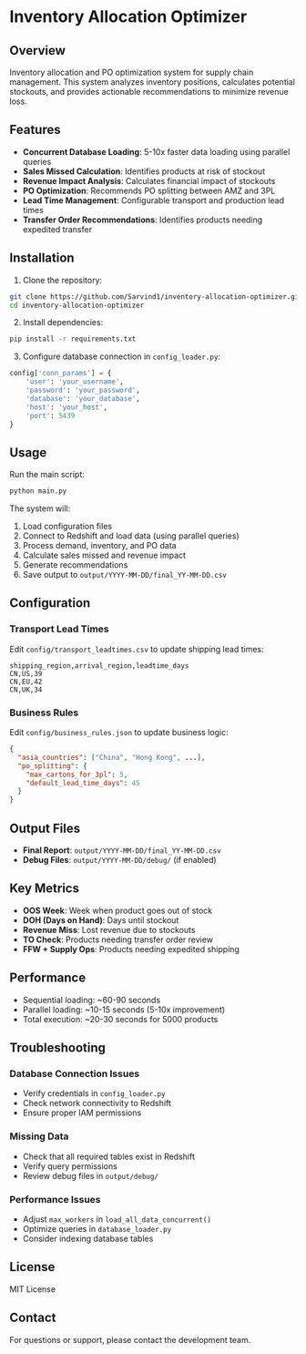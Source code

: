# Inventory Allocation Optimizer

## Overview
Inventory allocation and PO optimization system for supply chain management. This system analyzes inventory positions, calculates potential stockouts, and provides actionable recommendations to minimize revenue loss.

## Features
- **Concurrent Database Loading**: 5-10x faster data loading using parallel queries
- **Sales Missed Calculation**: Identifies products at risk of stockout
- **Revenue Impact Analysis**: Calculates financial impact of stockouts
- **PO Optimization**: Recommends PO splitting between AMZ and 3PL
- **Lead Time Management**: Configurable transport and production lead times
- **Transfer Order Recommendations**: Identifies products needing expedited transfer

## Installation

1. Clone the repository:
```bash
git clone https://github.com/Sarvind1/inventory-allocation-optimizer.git
cd inventory-allocation-optimizer
```

2. Install dependencies:
```bash
pip install -r requirements.txt
```

3. Configure database connection in `config_loader.py`:
```python
config['conn_params'] = {
    'user': 'your_username',
    'password': 'your_password',
    'database': 'your_database',
    'host': 'your_host',
    'port': 5439
}
```

## Usage

Run the main script:
```bash
python main.py
```

The system will:
1. Load configuration files
2. Connect to Redshift and load data (using parallel queries)
3. Process demand, inventory, and PO data
4. Calculate sales missed and revenue impact
5. Generate recommendations
6. Save output to `output/YYYY-MM-DD/final_YY-MM-DD.csv`

## Configuration

### Transport Lead Times
Edit `config/transport_leadtimes.csv` to update shipping lead times:
```csv
shipping_region,arrival_region,leadtime_days
CN,US,39
CN,EU,42
CN,UK,34
```

### Business Rules
Edit `config/business_rules.json` to update business logic:
```json
{
  "asia_countries": ["China", "Hong Kong", ...],
  "po_splitting": {
    "max_cartons_for_3pl": 5,
    "default_lead_time_days": 45
  }
}
```

## Output Files

- **Final Report**: `output/YYYY-MM-DD/final_YY-MM-DD.csv`
- **Debug Files**: `output/YYYY-MM-DD/debug/` (if enabled)

## Key Metrics

- **OOS Week**: Week when product goes out of stock
- **DOH (Days on Hand)**: Days until stockout
- **Revenue Miss**: Lost revenue due to stockouts
- **TO Check**: Products needing transfer order review
- **FFW + Supply Ops**: Products needing expedited shipping

## Performance

- Sequential loading: ~60-90 seconds
- Parallel loading: ~10-15 seconds (5-10x improvement)
- Total execution: ~20-30 seconds for 5000 products

## Troubleshooting

### Database Connection Issues
- Verify credentials in `config_loader.py`
- Check network connectivity to Redshift
- Ensure proper IAM permissions

### Missing Data
- Check that all required tables exist in Redshift
- Verify query permissions
- Review debug files in `output/debug/`

### Performance Issues
- Adjust `max_workers` in `load_all_data_concurrent()`
- Optimize queries in `database_loader.py`
- Consider indexing database tables

## License
MIT License

## Contact
For questions or support, please contact the development team.